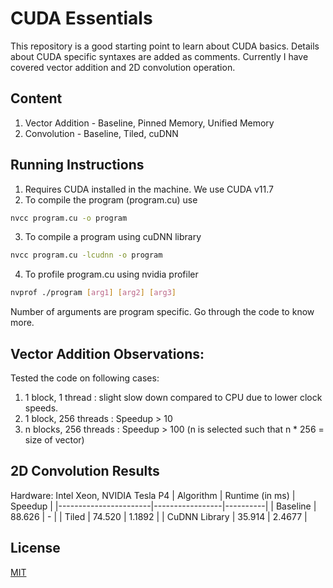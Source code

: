 # CUDA Essentials
This repository is a good starting point to learn about CUDA basics.
Details about CUDA specific syntaxes are added as comments.
Currently I have covered vector addition and 2D convolution operation.

## Content

1. Vector Addition - Baseline, Pinned Memory, Unified Memory
2. Convolution - Baseline, Tiled, cuDNN

## Running Instructions
1. Requires CUDA installed in the machine. We use CUDA v11.7
2. To compile the program (program.cu) use 
```bash
nvcc program.cu -o program
```
3. To compile a program using cuDNN library 
```bash
nvcc program.cu -lcudnn -o program
```
4. To profile program.cu using nvidia profiler
```bash
nvprof ./program [arg1] [arg2] [arg3]
```
Number of arguments are program specific. Go through the code to know more.

## Vector Addition Observations:
Tested the code on following cases:
1. 1 block, 1 thread : slight slow down compared to CPU due to lower clock speeds.
2. 1 block, 256 threads : Speedup > 10
3. n blocks, 256 threads : Speedup > 100 (n is selected such that n * 256 = size of vector)

## 2D Convolution Results
Hardware: Intel Xeon, NVIDIA Tesla P4
| Algorithm             | Runtime (in ms) | Speedup  |
|-----------------------|-----------------|----------|
| Baseline              | 88.626          | -        |
| Tiled                 | 74.520          | 1.1892   |
| CuDNN Library         | 35.914          | 2.4677   |

## License
[MIT](https://choosealicense.com/licenses/mit/)
